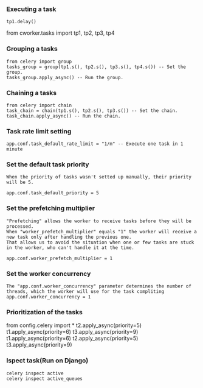 ### Executing a task
    tp1.delay()


from cworker.tasks import tp1, tp2, tp3, tp4
### Grouping a tasks
    from celery import group
    tasks_group = group(tp1.s(), tp2.s(), tp3.s(), tp4.s()) -- Set the group.
    tasks_group.apply_async() -- Run the group.

### Chaining a tasks
    from celery import chain
    task_chain = chain(tp1.s(), tp2.s(), tp3.s()) -- Set the chain.
    task_chain.apply_async() -- Run the chain.

### Task rate limit setting
    app.conf.task_default_rate_limit = "1/m" -- Execute one task in 1 minute

### Set the default task priority
    When the priority of tasks wasn't setted up manually, their priority will be 5.

    app.conf.task_default_priority = 5

### Set the prefetching multiplier
    "Prefetching" allows the worker to receive tasks before they will be processed.
    When "worker_prefetch_multiplier" equals "1" the worker will receive a new task only after handling the previous one.
    That allows us to avoid the situation when one or few tasks are stuck in the worker, who can't handle it at the time.

    app.conf.worker_prefetch_multiplier = 1

### Set the worker concurrency
    The "app.conf.worker_concurrency" parameter determines the number of threads, which the worker will use for the task compliting
    app.conf.worker_concurrency = 1 

### Prioritization of the tasks
from config.celery import *
t2.apply_async(priority=5)
t1.apply_async(priority=6)
t3.apply_async(priority=9)
t1.apply_async(priority=6)
t2.apply_async(priority=5)
t3.apply_async(priority=9)

### Ispect task(Run on Django)
    celery inspect active
    celery inspect active_queues